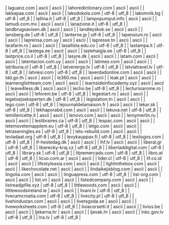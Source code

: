 | laguanz.com | ascii | ascii |
| lahoredictionary.com | ascii | ascii |
| lakkapaa.com | ascii | ascii |
| lakodokola.com | utf-8 | utf_8 |
| lakomnik.bg | utf-8 | utf_8 |
| lallina.it | utf-8 | utf_8 |
| lampopumput.info | ascii | ascii |
| lamudi.com.mx | ascii | ascii |
| lanazione.it | utf-8 | utf_8 |
| landbrugsavisen.dk | ascii | ascii |
| landleyskok.se | ascii | ascii |
| lansberg.de | utf-8 | utf_8 |
| lanterne.jp | utf-8 | utf_8 |
| lapensiuni.ro | ascii | ascii |
| laprensa.com.uy | ascii | ascii |
| lapresse.tn | ascii | ascii |
| larafarm.ro | ascii | ascii |
| lasallista.edu.co | utf-8 | utf_8 |
| lastampa.it | utf-8 | utf_8 |
| lastega.ee | ascii | ascii |
| lastehaigla.ee | utf-8 | utf_8 |
| lastprice.co.il | utf-8 | utf_8 |
| lasyre.dk | ascii | ascii |
| latam.com | ascii | ascii |
| latentacion.com.uy | ascii | ascii |
| latimes.com | ascii | ascii |
| latribuna.cl | utf-8 | utf_8 |
| latvenergo.lv | utf-8 | utf_8 |
| latviatravel.lv | utf-8 | utf_8 |
| latviesi.com | utf-8 | utf_8 |
| laverdadonline.com | ascii | ascii |
| ldd.go.th | ascii | ascii |
| le360.ma | ascii | ascii |
| leak.pt | ascii | ascii |
| learnenglishteam.com | ascii | ascii |
| learnsideinfocademy.xyz | ascii | ascii |
| leave4less.dk | ascii | ascii |
| lecho.be | utf-8 | utf_8 |
| lecturisiarome.ro | ascii | ascii |
| leforem.be | utf-8 | utf_8 |
| legestart.ro | ascii | ascii |
| legetoejseksperten.dk | utf-8 | utf_8 |
| legislation.tn | ascii | ascii |
| lego.com | utf-8 | utf_8 |
| lejournaldelamaison.fr | ascii | ascii |
| lekar.sk | utf-8 | utf_8 |
| lekhaporabd.com | ascii | ascii |
| lekuva.net | utf-8 | utf_8 |
| lemillericette.it | ascii | ascii |
| lenovo.com | ascii | ascii |
| leroymerlin.ru | ascii | ascii |
| leslibraires.ca | utf-8 | utf_8 |
| lespac.com | ascii | ascii |
| letemsvetemapplem.eu | utf-8 | utf_8 |
| letgo.com | ascii | ascii |
| letraseningles.es | utf-8 | utf_8 |
| lets-rebuild.com | ascii | ascii |
| levladaat.org | utf-8 | utf_8 |
| levykauppax.fi | utf-8 | utf_8 |
| lexilogos.com | utf-8 | utf_8 |
| lf-hestedag.dk | ascii | ascii |
| lhf.lv | ascii | ascii |
| liberal.gr | utf-8 | utf_8 |
| liberecky-kraj.cz | utf-8 | utf_8 |
| libertaddigital.com | utf-8 | utf_8 |
| library.sk | utf-8 | utf_8 |
| libremercado.com | utf-8 | utf_8 |
| libro.at | utf-8 | utf_8 |
| licuo.com.ar | ascii | ascii |
| lider.cl | utf-8 | utf_8 |
| lif.co.id | ascii | ascii |
| lifestyleasia.com | ascii | ascii |
| lightinthebox.com | ascii | ascii |
| likechocolate.net | ascii | ascii |
| lindaikejisblog.com | ascii | ascii |
| lingolia.com | ascii | ascii |
| linguapress.com | utf-8 | utf_8 |
| list-org.com | ascii | ascii |
| list.vn | ascii | ascii |
| listedcompany.com | ascii | ascii |
| listreadjpfile.xyz | utf-8 | utf_8 |
| littlewoods.com | ascii | ascii |
| littlewoodsireland.ie | ascii | ascii |
| livani.lv | utf-8 | utf_8 |
| livecamcroatia.com | utf-8 | utf_8 |
| livecity.pl | utf-8 | utf_8 |
| livehindustan.com | ascii | ascii |
| livetsgoda.se | ascii | ascii |
| liveworksheets.com | utf-8 | utf_8 |
| liviacorsetti.it | ascii | ascii |
| livios.be | ascii | ascii |
| ljekarna.hr | ascii | ascii |
| ljevak.hr | ascii | ascii |
| lnkc.gov.lv | utf-8 | utf_8 |
| lns.lv | utf-8 | utf_8 |
